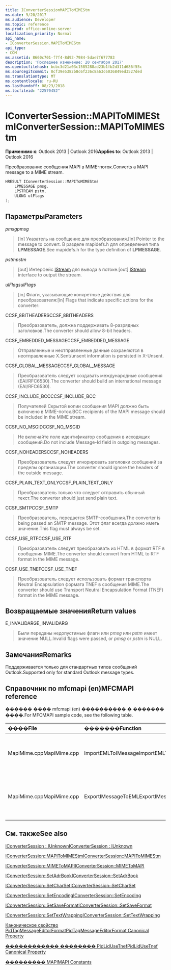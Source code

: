 ```yaml
---
title: IConverterSessionMAPIToMIMEStm
ms.date: 9/20/2017
ms.audience: Developer
ms.topic: reference
ms.prod: office-online-server
localization_priority: Normal
api_name:
- IConverterSession.MAPIToMIMEStm
api_type:
- COM
ms.assetid: 8660c701-f7f4-8d92-7984-5dae7f677783
description: 'Последнее изменение: 20 сентября 2017'
ms.openlocfilehash: bcbc3d21a03c1585288ad23b1fb2d311d686f55c
ms.sourcegitcommit: 0cf39e5382b8c6f236c8a63c6036849ed3527ded
ms.translationtype: MT
ms.contentlocale: ru-RU
ms.lasthandoff: 08/23/2018
ms.locfileid: "22570452"
---
```

# <a name="iconvertersessionmapitomimestm"></a><span data-ttu-id="69b64-103">IConverterSession::MAPIToMIMEStm</span><span class="sxs-lookup"><span data-stu-id="69b64-103">IConverterSession::MAPIToMIMEStm</span></span>
 
  
<span data-ttu-id="69b64-104">**Применимо к**: Outlook 2013 | Outlook 2016</span><span class="sxs-lookup"><span data-stu-id="69b64-104">**Applies to**: Outlook 2013 | Outlook 2016</span></span> 
  
<span data-ttu-id="69b64-105">Преобразование сообщения MAPI в MIME-поток.</span><span class="sxs-lookup"><span data-stu-id="69b64-105">Converts a MAPI message to a MIME stream.</span></span>
  
```cpp
HRESULT IConverterSession::MAPIToMIMEStm( 
    LPMESSAGE pmsg, 
    LPSTREAM pstm, 
    ULONG ulFlags 
);
```

## <a name="parameters"></a><span data-ttu-id="69b64-106">Параметры</span><span class="sxs-lookup"><span data-stu-id="69b64-106">Parameters</span></span>

 <span data-ttu-id="69b64-107">_pmsg_</span><span class="sxs-lookup"><span data-stu-id="69b64-107">_pmsg_</span></span>
  
> <span data-ttu-id="69b64-108">[in] Указатель на сообщение для преобразования.</span><span class="sxs-lookup"><span data-stu-id="69b64-108">[in] Pointer to the message to convert.</span></span> <span data-ttu-id="69b64-109">В разделе mapidefs.h для определения типа **LPMESSAGE**.</span><span class="sxs-lookup"><span data-stu-id="69b64-109">See mapidefs.h for the type definition of **LPMESSAGE**.</span></span>
    
 <span data-ttu-id="69b64-110">_pstm_</span><span class="sxs-lookup"><span data-stu-id="69b64-110">_pstm_</span></span>
  
> <span data-ttu-id="69b64-111">[out] Интерфейс [IStream](http://msdn.microsoft.com/en-us/library/aa380034%28VS.85%29.aspx) для вывода в потоке.</span><span class="sxs-lookup"><span data-stu-id="69b64-111">[out] [IStream](http://msdn.microsoft.com/en-us/library/aa380034%28VS.85%29.aspx) interface to output the stream.</span></span> 
    
 <span data-ttu-id="69b64-112">_ulFlags_</span><span class="sxs-lookup"><span data-stu-id="69b64-112">_ulFlags_</span></span>
  
>  <span data-ttu-id="69b64-113">[in] Флаги, указывающие конкретные действия для преобразователя:</span><span class="sxs-lookup"><span data-stu-id="69b64-113">[in] Flags that indicate specific actions for the converter:</span></span> 
    
<span data-ttu-id="69b64-114">CCSF_8BITHEADERS</span><span class="sxs-lookup"><span data-stu-id="69b64-114">CCSF_8BITHEADERS</span></span>
  
> <span data-ttu-id="69b64-115">Преобразователь, должна поддерживать 8-разрядных заголовков.</span><span class="sxs-lookup"><span data-stu-id="69b64-115">The converter should allow 8-bit headers.</span></span>
    
<span data-ttu-id="69b64-116">CCSF_EMBEDDED_MESSAGE</span><span class="sxs-lookup"><span data-stu-id="69b64-116">CCSF_EMBEDDED_MESSAGE</span></span>
  
> <span data-ttu-id="69b64-117">Отправленные и неотправленные данные сохраняются в неотправленные X.</span><span class="sxs-lookup"><span data-stu-id="69b64-117">Sent/unsent information is persisted in X-Unsent.</span></span>
    
<span data-ttu-id="69b64-118">CCSF_GLOBAL_MESSAGE</span><span class="sxs-lookup"><span data-stu-id="69b64-118">CCSF_GLOBAL_MESSAGE</span></span>
  
> <span data-ttu-id="69b64-119">Преобразователь следует создавать международные сообщения (EAI/RFC6530).</span><span class="sxs-lookup"><span data-stu-id="69b64-119">The converter should build an international message (EAI/RFC6530).</span></span>
    
<span data-ttu-id="69b64-120">CCSF_INCLUDE_BCC</span><span class="sxs-lookup"><span data-stu-id="69b64-120">CCSF_INCLUDE_BCC</span></span>
  
> <span data-ttu-id="69b64-121">Получателей Скрытой копии сообщения MAPI должно быть включено в MIME-поток.</span><span class="sxs-lookup"><span data-stu-id="69b64-121">BCC recipients of the MAPI message should be included in the MIME stream.</span></span>
    
<span data-ttu-id="69b64-122">CCSF_NO_MSGID</span><span class="sxs-lookup"><span data-stu-id="69b64-122">CCSF_NO_MSGID</span></span>
  
> <span data-ttu-id="69b64-123">Не включайте поле идентификатор сообщения в исходящих сообщений.</span><span class="sxs-lookup"><span data-stu-id="69b64-123">Do not include Message-Id field in outgoing messages.</span></span>
    
<span data-ttu-id="69b64-124">CCSF_NOHEADERS</span><span class="sxs-lookup"><span data-stu-id="69b64-124">CCSF_NOHEADERS</span></span>
  
> <span data-ttu-id="69b64-125">Преобразователь следует игнорировать заголовки сообщений за пределы организации.</span><span class="sxs-lookup"><span data-stu-id="69b64-125">The converter should ignore the headers of the outside message.</span></span>
    
<span data-ttu-id="69b64-126">CCSF_PLAIN_TEXT_ONLY</span><span class="sxs-lookup"><span data-stu-id="69b64-126">CCSF_PLAIN_TEXT_ONLY</span></span>
  
> <span data-ttu-id="69b64-127">Преобразователь только что следует отправить обычный текст.</span><span class="sxs-lookup"><span data-stu-id="69b64-127">The converter should just send plain text.</span></span>
    
<span data-ttu-id="69b64-128">CCSF_SMTP</span><span class="sxs-lookup"><span data-stu-id="69b64-128">CCSF_SMTP</span></span>
  
> <span data-ttu-id="69b64-129">Преобразователь, передается SMTP-сообщения.</span><span class="sxs-lookup"><span data-stu-id="69b64-129">The converter is being passed an SMTP message.</span></span> <span data-ttu-id="69b64-130">Этот флаг всегда должно иметь значение.</span><span class="sxs-lookup"><span data-stu-id="69b64-130">This flag must always be set.</span></span>
    
<span data-ttu-id="69b64-131">CCSF_USE_RTF</span><span class="sxs-lookup"><span data-stu-id="69b64-131">CCSF_USE_RTF</span></span>
  
> <span data-ttu-id="69b64-132">Преобразователь следует преобразовать из HTML в формат RTF в сообщения MIME.</span><span class="sxs-lookup"><span data-stu-id="69b64-132">The converter should convert from HTML to RTF format in the MIME message.</span></span>
    
<span data-ttu-id="69b64-133">CCSF_USE_TNEF</span><span class="sxs-lookup"><span data-stu-id="69b64-133">CCSF_USE_TNEF</span></span>
  
> <span data-ttu-id="69b64-134">Преобразователь следует использовать формат транспорта Neutral Encapsulation формата TNEF в сообщения MIME.</span><span class="sxs-lookup"><span data-stu-id="69b64-134">The converter should use Transport Neutral Encapsulation Format (TNEF) format in the MIME message.</span></span>
    
## <a name="return-values"></a><span data-ttu-id="69b64-135">Возвращаемые значения</span><span class="sxs-lookup"><span data-stu-id="69b64-135">Return values</span></span>

<span data-ttu-id="69b64-136">E_INVALIDARG</span><span class="sxs-lookup"><span data-stu-id="69b64-136">E_INVALIDARG</span></span>
  
> <span data-ttu-id="69b64-137">Были переданы недопустимые флаги или *pmsg* или *pstm* имеет значение NULL.</span><span class="sxs-lookup"><span data-stu-id="69b64-137">Invalid flags were passed, or  *pmsg*  or  *pstm*  is NULL.</span></span> 
    
## <a name="remarks"></a><span data-ttu-id="69b64-138">Замечания</span><span class="sxs-lookup"><span data-stu-id="69b64-138">Remarks</span></span>

<span data-ttu-id="69b64-139">Поддерживается только для стандартных типов сообщений Outlook.</span><span class="sxs-lookup"><span data-stu-id="69b64-139">Supported only for standard Outlook message types.</span></span>
  
## <a name="mfcmapi-reference"></a><span data-ttu-id="69b64-140">Справочник по mfcmapi (en)</span><span class="sxs-lookup"><span data-stu-id="69b64-140">MFCMAPI reference</span></span>

<span data-ttu-id="69b64-141">������ ���� mfcmapi (en) ���������� � ������� ����.</span><span class="sxs-lookup"><span data-stu-id="69b64-141">For MFCMAPI sample code, see the following table.</span></span>
  
|<span data-ttu-id="69b64-142">**����**</span><span class="sxs-lookup"><span data-stu-id="69b64-142">**File**</span></span>|<span data-ttu-id="69b64-143">**�������**</span><span class="sxs-lookup"><span data-stu-id="69b64-143">**Function**</span></span>|<span data-ttu-id="69b64-144">**�����������**</span><span class="sxs-lookup"><span data-stu-id="69b64-144">**Comment**</span></span>|
|:-----|:-----|:-----|
|<span data-ttu-id="69b64-145">MapiMime.cpp</span><span class="sxs-lookup"><span data-stu-id="69b64-145">MapiMime.cpp</span></span>  <br/> |<span data-ttu-id="69b64-146">ImportEMLToIMessage</span><span class="sxs-lookup"><span data-stu-id="69b64-146">ImportEMLToIMessage</span></span>  <br/> |<span data-ttu-id="69b64-147">Mfcmapi (en) используется MimeToMAPI для преобразования EML-файла в сообщение MAPI.</span><span class="sxs-lookup"><span data-stu-id="69b64-147">MFCMAPI uses MimeToMAPI to convert an EML file to a MAPI message.</span></span>  <br/> |
|<span data-ttu-id="69b64-148">MapiMime.cpp</span><span class="sxs-lookup"><span data-stu-id="69b64-148">MapiMime.cpp</span></span>  <br/> |<span data-ttu-id="69b64-149">ExportIMessageToEML</span><span class="sxs-lookup"><span data-stu-id="69b64-149">ExportIMessageToEML</span></span>  <br/> |<span data-ttu-id="69b64-150">Mfcmapi (en) используется MAPIToMIMEStm для преобразования MAPI сообщения EML-файла.</span><span class="sxs-lookup"><span data-stu-id="69b64-150">MFCMAPI uses MAPIToMIMEStm to convert a MAPI message to an EML file.</span></span>  <br/> |
   
## <a name="see-also"></a><span data-ttu-id="69b64-151">См. также</span><span class="sxs-lookup"><span data-stu-id="69b64-151">See also</span></span>



[<span data-ttu-id="69b64-152">IConverterSession : IUnknown</span><span class="sxs-lookup"><span data-stu-id="69b64-152">IConverterSession : IUnknown</span></span>](iconvertersessioniunknown.md)
  
[<span data-ttu-id="69b64-153">IConverterSession::MAPIToMIMEStm</span><span class="sxs-lookup"><span data-stu-id="69b64-153">IConverterSession::MAPIToMIMEStm</span></span>](iconvertersession-mapitomimestm.md)
  
[<span data-ttu-id="69b64-154">IConverterSession::MIMEToMAPI</span><span class="sxs-lookup"><span data-stu-id="69b64-154">IConverterSession::MIMEToMAPI</span></span>](iconvertersession-mimetomapi.md)
  
[<span data-ttu-id="69b64-155">IConverterSession::SetAdrBook</span><span class="sxs-lookup"><span data-stu-id="69b64-155">IConverterSession::SetAdrBook</span></span>](iconvertersession-setadrbook.md)
  
[<span data-ttu-id="69b64-156">IConverterSession::SetCharSet</span><span class="sxs-lookup"><span data-stu-id="69b64-156">IConverterSession::SetCharSet</span></span>](iconvertersession-setcharset.md)
  
[<span data-ttu-id="69b64-157">IConverterSession::SetEncoding</span><span class="sxs-lookup"><span data-stu-id="69b64-157">IConverterSession::SetEncoding</span></span>](iconvertersession-setencoding.md)
  
[<span data-ttu-id="69b64-158">IConverterSession::SetSaveFormat</span><span class="sxs-lookup"><span data-stu-id="69b64-158">IConverterSession::SetSaveFormat</span></span>](iconvertersession-setsaveformat.md)
  
[<span data-ttu-id="69b64-159">IConverterSession::SetTextWrapping</span><span class="sxs-lookup"><span data-stu-id="69b64-159">IConverterSession::SetTextWrapping</span></span>](iconvertersession-settextwrapping.md)
  
[<span data-ttu-id="69b64-160">Каноническое свойство PidTagMessageEditorFormat</span><span class="sxs-lookup"><span data-stu-id="69b64-160">PidTagMessageEditorFormat Canonical Property</span></span>](pidtagmessageeditorformat-canonical-property.md)
  
[<span data-ttu-id="69b64-161">������������ �������� PidLidUseTnef</span><span class="sxs-lookup"><span data-stu-id="69b64-161">PidLidUseTnef Canonical Property</span></span>](pidlidusetnef-canonical-property.md)


[<span data-ttu-id="69b64-162">��������� MAPI</span><span class="sxs-lookup"><span data-stu-id="69b64-162">MAPI Constants</span></span>](mapi-constants.md)

